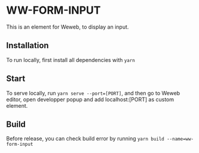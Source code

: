 # WW-FORM-INPUT

This is an element for Weweb, to display an input.

## Installation

To run locally, first install all dependencies with `yarn`

## Start

To serve locally, run `yarn serve --port=[PORT]`, and then go to Weweb editor, open developper popup and add localhost:[PORT] as custom element.

## Build

Before release, you can check build error by running `yarn build --name=ww-form-input`
